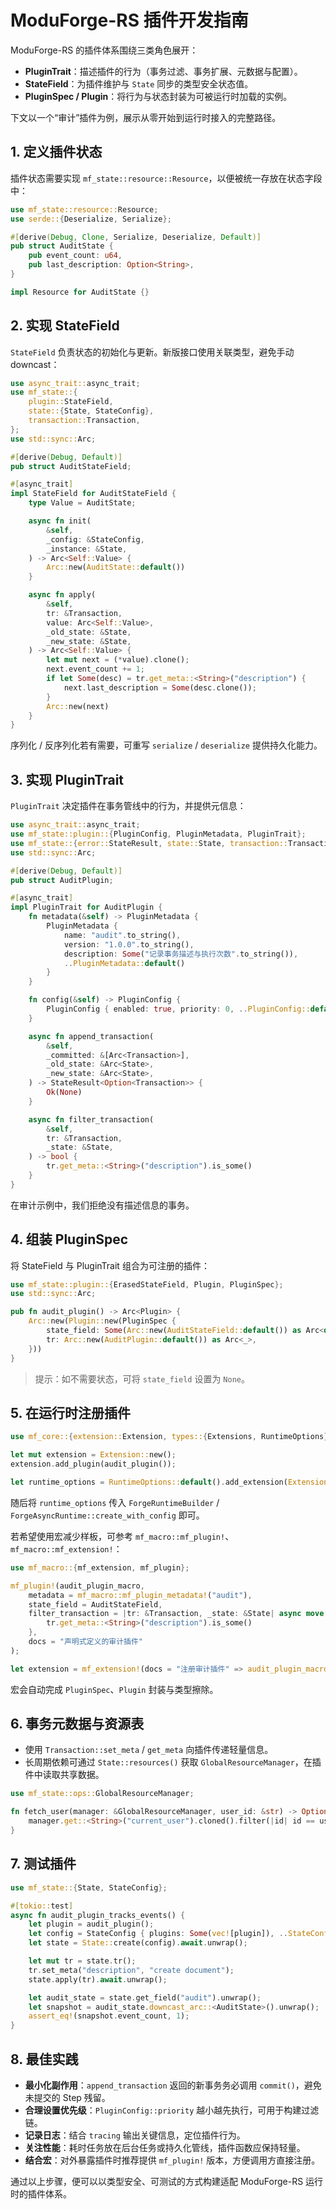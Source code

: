 # ModuForge-RS 插件开发指南

ModuForge-RS 的插件体系围绕三类角色展开：

- **PluginTrait**：描述插件的行为（事务过滤、事务扩展、元数据与配置）。
- **StateField**：为插件维护与 `State` 同步的类型安全状态值。
- **PluginSpec / Plugin**：将行为与状态封装为可被运行时加载的实例。

下文以一个“审计”插件为例，展示从零开始到运行时接入的完整路径。

## 1. 定义插件状态

插件状态需要实现 `mf_state::resource::Resource`，以便被统一存放在状态字段中：

```rust
use mf_state::resource::Resource;
use serde::{Deserialize, Serialize};

#[derive(Debug, Clone, Serialize, Deserialize, Default)]
pub struct AuditState {
    pub event_count: u64,
    pub last_description: Option<String>,
}

impl Resource for AuditState {}
```

## 2. 实现 StateField

`StateField` 负责状态的初始化与更新。新版接口使用关联类型，避免手动 downcast：

```rust
use async_trait::async_trait;
use mf_state::{
    plugin::StateField,
    state::{State, StateConfig},
    transaction::Transaction,
};
use std::sync::Arc;

#[derive(Debug, Default)]
pub struct AuditStateField;

#[async_trait]
impl StateField for AuditStateField {
    type Value = AuditState;

    async fn init(
        &self,
        _config: &StateConfig,
        _instance: &State,
    ) -> Arc<Self::Value> {
        Arc::new(AuditState::default())
    }

    async fn apply(
        &self,
        tr: &Transaction,
        value: Arc<Self::Value>,
        _old_state: &State,
        _new_state: &State,
    ) -> Arc<Self::Value> {
        let mut next = (*value).clone();
        next.event_count += 1;
        if let Some(desc) = tr.get_meta::<String>("description") {
            next.last_description = Some(desc.clone());
        }
        Arc::new(next)
    }
}
```

序列化 / 反序列化若有需要，可重写 `serialize` / `deserialize` 提供持久化能力。

## 3. 实现 PluginTrait

`PluginTrait` 决定插件在事务管线中的行为，并提供元信息：

```rust
use async_trait::async_trait;
use mf_state::plugin::{PluginConfig, PluginMetadata, PluginTrait};
use mf_state::{error::StateResult, state::State, transaction::Transaction};
use std::sync::Arc;

#[derive(Debug, Default)]
pub struct AuditPlugin;

#[async_trait]
impl PluginTrait for AuditPlugin {
    fn metadata(&self) -> PluginMetadata {
        PluginMetadata {
            name: "audit".to_string(),
            version: "1.0.0".to_string(),
            description: Some("记录事务描述与执行次数".to_string()),
            ..PluginMetadata::default()
        }
    }

    fn config(&self) -> PluginConfig {
        PluginConfig { enabled: true, priority: 0, ..PluginConfig::default() }
    }

    async fn append_transaction(
        &self,
        _committed: &[Arc<Transaction>],
        _old_state: &Arc<State>,
        _new_state: &Arc<State>,
    ) -> StateResult<Option<Transaction>> {
        Ok(None)
    }

    async fn filter_transaction(
        &self,
        tr: &Transaction,
        _state: &State,
    ) -> bool {
        tr.get_meta::<String>("description").is_some()
    }
}
```

在审计示例中，我们拒绝没有描述信息的事务。

## 4. 组装 PluginSpec

将 StateField 与 PluginTrait 组合为可注册的插件：

```rust
use mf_state::plugin::{ErasedStateField, Plugin, PluginSpec};
use std::sync::Arc;

pub fn audit_plugin() -> Arc<Plugin> {
    Arc::new(Plugin::new(PluginSpec {
        state_field: Some(Arc::new(AuditStateField::default()) as Arc<dyn ErasedStateField>),
        tr: Arc::new(AuditPlugin::default()) as Arc<_>,
    }))
}
```

> 提示：如不需要状态，可将 `state_field` 设置为 `None`。

## 5. 在运行时注册插件

```rust
use mf_core::{extension::Extension, types::{Extensions, RuntimeOptions}};

let mut extension = Extension::new();
extension.add_plugin(audit_plugin());

let runtime_options = RuntimeOptions::default().add_extension(Extensions::E(extension));
```

随后将 `runtime_options` 传入 `ForgeRuntimeBuilder` / `ForgeAsyncRuntime::create_with_config` 即可。

若希望使用宏减少样板，可参考 `mf_macro::mf_plugin!`、`mf_macro::mf_extension!`：

```rust
use mf_macro::{mf_extension, mf_plugin};

mf_plugin!(audit_plugin_macro,
    metadata = mf_macro::mf_plugin_metadata!("audit"),
    state_field = AuditStateField,
    filter_transaction = |tr: &Transaction, _state: &State| async move {
        tr.get_meta::<String>("description").is_some()
    },
    docs = "声明式定义的审计插件"
);

let extension = mf_extension!(docs = "注册审计插件" => audit_plugin_macro::new());
```

宏会自动完成 `PluginSpec`、`Plugin` 封装与类型擦除。

## 6. 事务元数据与资源表

- 使用 `Transaction::set_meta` / `get_meta` 向插件传递轻量信息。
- 长周期依赖可通过 `State::resources()` 获取 `GlobalResourceManager`，在插件中读取共享数据。

```rust
use mf_state::ops::GlobalResourceManager;

fn fetch_user(manager: &GlobalResourceManager, user_id: &str) -> Option<String> {
    manager.get::<String>("current_user").cloned().filter(|id| id == user_id)
}
```

## 7. 测试插件

```rust
use mf_state::{State, StateConfig};

#[tokio::test]
async fn audit_plugin_tracks_events() {
    let plugin = audit_plugin();
    let config = StateConfig { plugins: Some(vec![plugin]), ..StateConfig::default() };
    let state = State::create(config).await.unwrap();

    let mut tr = state.tr();
    tr.set_meta("description", "create document");
    state.apply(tr).await.unwrap();

    let audit_state = state.get_field("audit").unwrap();
    let snapshot = audit_state.downcast_arc::<AuditState>().unwrap();
    assert_eq!(snapshot.event_count, 1);
}
```
## 8. 最佳实践

- **最小化副作用**：`append_transaction` 返回的新事务务必调用 `commit()`，避免未提交的 Step 残留。
- **合理设置优先级**：`PluginConfig::priority` 越小越先执行，可用于构建过滤链。
- **记录日志**：结合 `tracing` 输出关键信息，定位插件行为。
- **关注性能**：耗时任务放在后台任务或持久化管线，插件函数应保持轻量。
- **结合宏**：对外暴露插件时推荐提供 `mf_plugin!` 版本，方便调用方直接注册。

通过以上步骤，便可以以类型安全、可测试的方式构建适配 ModuForge-RS 运行时的插件体系。
